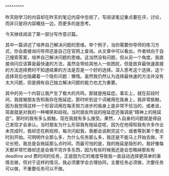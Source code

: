 
<BlogInfo title="1.16《你学习那么好》读书笔记" author="小格" pv=0 read_times=0 pre_cost_time=38 category="课外" tag_list="[]" create_time="2023.01.16 20:12:31.850633" update_time="2023.01.16 20:12:31" />

^^^^^^^^^
<p>昨天刚学习的内容却在昨天的笔记内容中忽视了，写阅读笔记重点要在评，讨论，而非只是将内容概括一边，而更多的是思考。</p>

<p>今天继续阅读了第一部分写作意识篇。</p>

<p>其中一篇讲述了培养自己解决问题的思维。举个例子，当你需要你导师的练习方式，你会直接询问导师还是自己在官网上查询。从文章中可以看出，作者倾向于自己搜索答案，培养自己解决问题的思维。这当然没有问题，但从另一个角度，我直接询问应该算是最快速的方法，虽然会带给其他人一些困扰，但是放弃最快速直接的方法选择费时不知道结果的方法是否是一个好的选择。深入思考这个选择，这个选择背后也隐藏着一个隐形问题：懒惰。虽然我仍然认为选择最快速的方法并没有太大问题，但是拥有自己独立解决问题的能力也尤为重要。</p>

<p>其中的另一个内容让我产生了极大的共鸣，那就是拖延症。事实上，就在前段时间，我就被朋友告知我存在拖延症。那时听到这个词被用在我身上，我非常抵触，因为我觉得这样一个形容词用在每天努力进步的我身上是非常不恰当的，或者说，简直就是对我的一种嘲笑和歧视。当时朋友所说的拖延症还强调是&ldquo;精神上的拖延症&quot;。那时的我有多么抵触，现在我就有多么接受。果然，人自身的问题就是得自己发现才会承认。当时朋友为什么形容我有拖延症呢，因为在他得知我有许多作业未完成时，我却还在刷视频，每次问起我，我都会说刷完这个，或者等到某个整点时刻开始。可明明作业那么多，为什么任务那么多，我还是不能马上开始去做，不论长短，我总是会拖延那么点时间。而最可怕的是，我的拖延是隐形的，我好像每天都非常忙碌却还是会做不完许多东西，因为有些时候我还是会忽略掉那些有deadline and 费时间的任务，正是因为它的难度导致我一直自动选择更简单的事情去做，但对于这样的情况，我必须要学会合理协同，主要任务必须做，次要任务可以做，不重要任务可以不做。</p>

